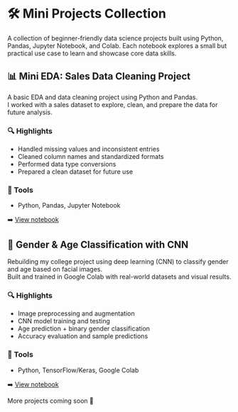 # 🛠️ Mini Projects Collection

A collection of beginner-friendly data science projects built using Python, Pandas, Jupyter Notebook, and Colab. Each notebook explores a small but practical use case to learn and showcase core data skills.



## 📊 Mini EDA: Sales Data Cleaning Project

A basic EDA and data cleaning project using Python and Pandas.  
I worked with a sales dataset to explore, clean, and prepare the data for future analysis.

### 🔍 Highlights
- Handled missing values and inconsistent entries
- Cleaned column names and standardized formats
- Performed data type conversions
- Prepared a clean dataset for future use

### 🧰 Tools
- Python, Pandas, Jupyter Notebook

➡️ [View notebook](./MiniSalesEda.ipynb)


## 🧠 Gender & Age Classification with CNN

Rebuilding my college project using deep learning (CNN) to classify gender and age based on facial images.  
Built and trained in Google Colab with real-world datasets and visual results.

### 🔍 Highlights
- Image preprocessing and augmentation
- CNN model training and testing
- Age prediction + binary gender classification
- Accuracy evaluation and sample predictions

### 🧰 Tools
- Python, TensorFlow/Keras, Google Colab

➡️ [View notebook](./Gender_&_Age_classification_.ipynb)



More projects coming soon 🚀
 


